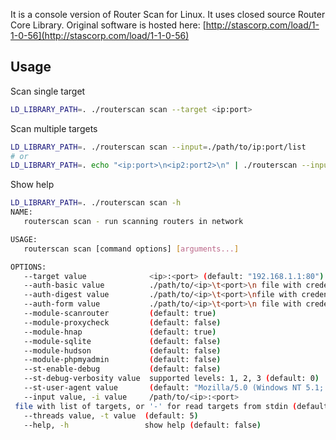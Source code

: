 It is a console version of Router Scan for Linux. It uses closed source Router Core Library. Original software is hosted here: [http://stascorp.com/load/1-1-0-56](http://stascorp.com/load/1-1-0-56)

## Usage

Scan single target

```bash
LD_LIBRARY_PATH=. ./routerscan scan --target <ip:port>
```

Scan multiple targets

```bash
LD_LIBRARY_PATH=. ./routerscan scan --input=./path/to/ip:port/list
# or
LD_LIBRARY_PATH=. echo "<ip:port>\n<ip2:port2>\n" | ./routerscan --input -
```

Show help

```bash
LD_LIBRARY_PATH=. ./routerscan scan -h
NAME:
   routerscan scan - run scanning routers in network

USAGE:
   routerscan scan [command options] [arguments...]

OPTIONS:
   --target value              <ip>:<port> (default: "192.168.1.1:80")
   --auth-basic value          ./path/to/<ip>\t<port>\n file with credentials dictionary for basic auth (default: "auth_basic.txt")
   --auth-digest value         ./path/to/<ip>\t<port>\nfile with credentials dictionary for digest auth (default: "auth_digest.txt")
   --auth-form value           ./path/to/<ip>\t<port>\n file with credentials dictionary for form auth (default: "auth_form.txt")
   --module-scanrouter         (default: true)
   --module-proxycheck         (default: false)
   --module-hnap               (default: true)
   --module-sqlite             (default: false)
   --module-hudson             (default: false)
   --module-phpmyadmin         (default: false)
   --st-enable-debug           (default: false)
   --st-debug-verbosity value  supported levels: 1, 2, 3 (default: 0)
   --st-user-agent value       (default: "Mozilla/5.0 (Windows NT 5.1; rv:9.0.1) Gecko/20100101 Firefox/9.0.1")
   --input value, -i value     /path/to/<ip>:<port>
 file with list of targets, or '-' for read targets from stdin (default: "-")
   --threads value, -t value  (default: 5)
   --help, -h                 show help (default: false)
```
